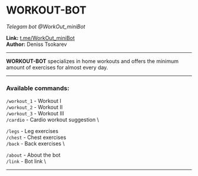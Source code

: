 # WORKOUT-BOT
*Telegam bot @WorkOut_miniBot*

**Link:** [t.me/WorkOut_miniBot][1] \
**Author:** Deniss Tsokarev

---

**WORKOUT-BOT** specializes in home workouts and offers the minimum amount of exercises for almost every day.

---

### Available commands:

`/workout_1` - Workout I \
`/workout_2` - Workout II \
`/workout_3` - Workout III \
`/cardio` - Cardio workout suggestion \

`/legs` - Leg exercises \
`/chest` - Chest exercises \
`/back` - Back exercises \

`/about` - About the bot \
`/link` - Bot link \

---


  [1]: https://t.me/min_workout_bot
